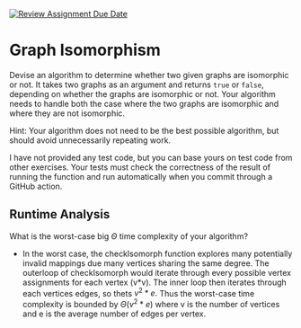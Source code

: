 [![Review Assignment Due Date](https://classroom.github.com/assets/deadline-readme-button-24ddc0f5d75046c5622901739e7c5dd533143b0c8e959d652212380cedb1ea36.svg)](https://classroom.github.com/a/NYae883E)
# Graph Isomorphism

Devise an algorithm to determine whether two given graphs are isomorphic or not.
It takes two graphs as an argument and returns `true` or `false`, depending on
whether the graphs are isomorphic or not. Your algorithm needs to handle both
the case where the two graphs are isomorphic and where they are not isomorphic.

Hint: Your algorithm does not need to be the best possible algorithm, but should
avoid unnecessarily repeating work.

I have not provided any test code, but you can base yours on test code from
other exercises. Your tests must check the correctness of the result of running
the function and run automatically when you commit through a GitHub action.

## Runtime Analysis

What is the worst-case big $\Theta$ time complexity of your algorithm?

- In the worst case, the checkIsomorph function explores many potentially invalid mappings due many vertices sharing the same degree. The outerloop of checkIsomorph would iterate through every possible vertex assignments for each vertex (v*v). The inner loop then iterates through each vertices edges, so thets $v^2 * e.$ Thus the worst-case time complexity is bounded by $\Theta(v^2 * e)$ where v is the number of vertices and e is the average number of edges per vertex.